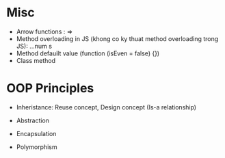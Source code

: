 # Misc
- Arrow functions  : =>
- Method overloading in JS (khong co ky thuat method overloading trong JS): ...num s
- Method defauilt value (function (isEven = false) {})
- Class method
# OOP Principles
- Inheristance: Reuse concept, Design concept (Is-a relationship)

- Abstraction
- Encapsulation
- Polymorphism
